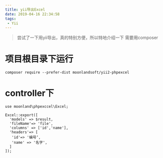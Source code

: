 ```yaml
---
title: yii导出Excel
date: 2019-04-16 22:34:58
tags:
 - Yii
---
```


> 尝试了一下用yii导出，真的特别方便，所以特地介绍一下
> 需要用composer

<!-- more -->

# 项目根目录下运行
```
composer require --prefer-dist moonlandsoft/yii2-phpexcel 
```
# controller下

  ```
  use moonland\phpexccel\Excel;
  ```
  ```
  Excel::export([
    'models' => $result,
    'fileName'=> 'file',
    'columns' => ['id','name'],
    'headers'=> [
     'id'=> '编号‘,
     'name' => '名字',
    ]
  ]);
  ```

  